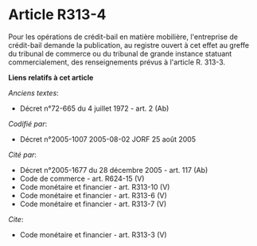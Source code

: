 # Article R313-4

Pour les opérations de crédit-bail en matière mobilière, l'entreprise de crédit-bail demande la publication, au registre
ouvert à cet effet au greffe du tribunal de commerce ou du tribunal de grande instance statuant commercialement, des
renseignements prévus à l'article R. 313-3.

**Liens relatifs à cet article**

_Anciens textes_:

  - Décret n°72-665 du 4 juillet 1972 - art. 2 (Ab)

_Codifié par_:

  - Décret n°2005-1007 2005-08-02 JORF 25 août 2005

_Cité par_:

  - Décret n°2005-1677 du 28 décembre 2005 - art. 117 (Ab)
  - Code de commerce - art. R624-15 (V)
  - Code monétaire et financier - art. R313-10 (V)
  - Code monétaire et financier - art. R313-6 (V)
  - Code monétaire et financier - art. R313-7 (V)

_Cite_:

  - Code monétaire et financier - art. R313-3 (V)
